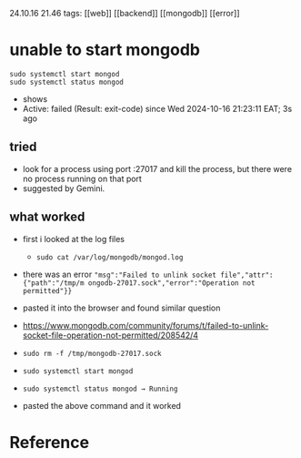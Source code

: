 24.10.16  21.46
tags: [[web]] [[backend]] [[mongodb]] [[error]]

# unable to start mongodb

`sudo systemctl start mongod`  
`sudo systemctl status mongod  `
- shows 
- Active: failed (Result: exit-code) since Wed 2024-10-16 21:23:11 EAT; 3s ago

## tried
- look for a process using port :27017 and kill the process, but there were no process running on that port
- suggested by Gemini.

## what worked
- first i looked at the log files
	- `sudo cat /var/log/mongodb/mongod.log` 
- there was an error
`"msg":"Failed to unlink socket file","attr":{"path":"/tmp/m ongodb-27017.sock","error":"Operation not permitted"}}`

- pasted it into the browser and found similar question
- https://www.mongodb.com/community/forums/t/failed-to-unlink-socket-file-operation-not-permitted/208542/4

- `sudo rm -f /tmp/mongodb-27017.sock  `
- `sudo systemctl start mongod`  
- `sudo systemctl status mongod → Running`
- pasted the above command and it worked


# Reference

